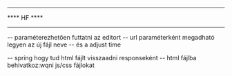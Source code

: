 ************
**** HF ****
************
-- paraméterezhetően futtatni az editort
-- url paraméterként megadható legyen az új fájl neve
-- és a adjust time

-- spring hogy tud html fájlt visszaadni responseként
-- html fájlba behivatkoz:wqni js/css fájlokat